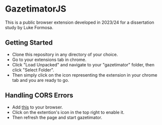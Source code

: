 # GazetimatorJS
This is a public browser extension developed in 2023/24 for a dissertation study by Luke Formosa.

## Getting Started
- Clone this repository in any directory of your choice.
- Go to your extensions tab in chrome.
- Click "Load Unpacked" and navigate to your "gazetimator" folder, then click "Select Folder".
- Then simply click on the icon representing the extension in your chrome tab and you are ready to go.

## Handling CORS Errors
- Add [this](https://chromewebstore.google.com/detail/disable-content-security/ieelmcmcagommplceebfedjlakkhpden) to your browser.
- Click on the extention's icon in the top right to enable it.
- Then refresh the page and start gazetimator.
